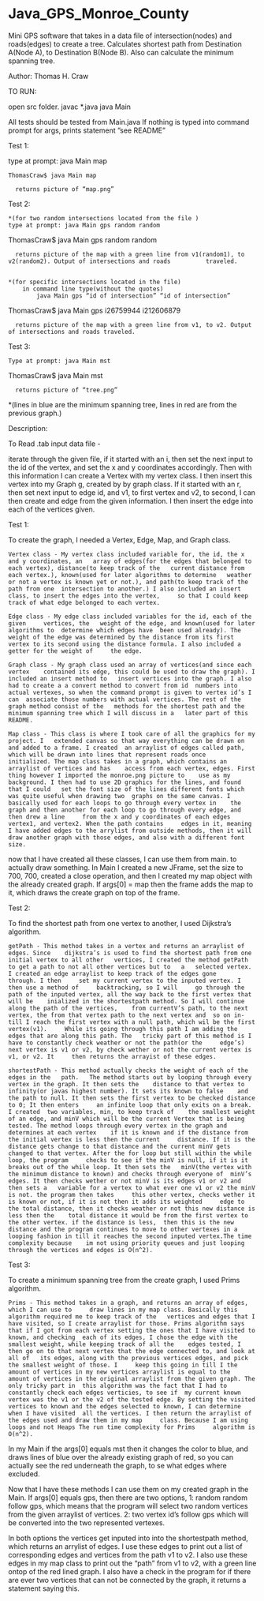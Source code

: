 # Java_GPS_Monroe_County

Mini GPS software that takes in a data file of intersection(nodes) and roads(edges) to create a tree. Calculates shortest path from Destination A(Node A), to Destination B(Node B). Also can calculate the minimum spanning tree.

Author: Thomas H. Craw


TO RUN:

open src folder.
javac *.java
java Main

All tests should be tested from Main.java
If nothing is typed into command prompt for args, prints statement ”see README” 

Test 1:
  
  type at prompt: java Main map
    
    ThomasCraw$ java Main map

      returns picture of “map.png”

Test 2:

	*(for two random intersections located from the file )
	type at prompt: java Main gps random random

  ThomasCraw$ java Main gps random random

      returns picture of the map with a green line from v1(random1), to v2(random2). Output of intersections and roads          traveled.

	
	*(for specific intersections located in the file)
		in command line type(without the quotes) 
			java Main gps “id of intersection” “id of intersection”

  ThomasCraw$ java Main gps i26759944 i212606879

      returns picture of the map with a green line from v1, to v2. Output of intersections and roads traveled.

Test 3:

	Type at prompt: java Main mst

  ThomasCraw$ java Main mst

      returns picture of “tree.png” 

  *(lines in blue are the minimum spanning tree, lines in red are from the previous graph.)


Description:

To Read .tab input data file -

 iterate through the given file, if it started with an i, then set the next input to the id of the vertex, and set the x and y coordinates accordingly. Then with this information I can create a Vertex with my vertex class. I then insert this vertex into my Graph g, created by by graph class. If it started with an r, then set next input to edge id, and v1, to first vertex and v2, to second, I can then create and edge from the given information. I then insert the edge into each of the vertices given.

Test 1:

To create the graph, I needed a Vertex, Edge, Map, and Graph class.
	
	Vertex class - My vertex class included variable for, the id, the x and y coordinates, an 	array of edges(for the edges that belonged to each vertex), distance(to keep track of the 	current distance from each vertex.), known(used for later algorithms to determine 	weather or not a vertex is known yet or not.), and path(to keep track of the path from one 	intersection to another.) I also included an insert class, to insert the edges into the vertex, 	so that I could keep track of what edge belonged to each vertex.
	
	Edge class - My edge class included variables for the id, each of the given 	vertices, the 	weight of the edge, and known(used for later algorithms to 	determine which edges have 	been used already). The weight of the edge was determined by the distance from its first 	vertex to its second using the distance formula. I also included a getter for the weight of 	the edge.
	
	Graph class - My graph class used an array of vertices(and since each vertex 	contained its edge, this could be used to draw the graph). I included an insert method to 	insert vertices into the graph. I also had to create a a convert method to convert from id 	numbers into actual vertexes, so when the command prompt is given to vertex id’s I can 	associate those numbers with actual vertices. The rest of the graph method consist of the 	methods for the shortest path and the minimum spanning tree which I will discuss in a 	later part of this README.
	
	Map class - This class is where I took care of all the graphics for my project. I 	extended canvas so that way everything can be drawn on and added to a frame. I created 	an arraylist of edges called path, which will be drawn into lines that represent roads once 	initialized. The map class takes in a graph, which contains an arraylist of vertices and has 	access from each vertex, edges. First thing however I imported the monroe.png picture to 	use as my background. I then had to use 2D graphics for the lines, and found that I could 	set the font size of the lines different fonts which was quite useful when drawing two 	graphs on the same canvas. I basically used for each loops to go through every vertex in 	the graph and then another for each loop to go through every edge, and then drew a line 	from the x and y coordinates of each edges vertex1, and vertex2. When the path contains 	edges in it, meaning I have added edges to the arrylist from outside methods, then it will 	draw another graph with those edges, and also with a different font size.

now that I have created all these classes, I can use them from main. to actually draw something. In Main I created a new JFrame, set the size to 700, 700, created a close operation, and then I created my map object with the already created graph. If args[0] = map then the frame adds the map to it, which draws the create graph on top of the frame.

Test 2: 

To find the shortest path from one vertex to another, I used Dijkstra’s algorithm. 

	getPath - This method takes in a vertex and returns an arraylist of edges. Since 	dijkstra’s is used to find the shortest path from one initial vertex to all other 	vertices, I created the method getPath to get a path to not all other vertices but to 	a 	selected vertex. I created an edge arraylist to keep track of the edges gone 	through. I then 	set my current vertex to the inputed vertex. I then use a method of 	backtracking, so I will 	go through the path of the inputed vertex, all the way back to the first vertex that will be 	inialized in the shortestpath method. So I will continue along the path of the vertices, 	from currentV’s path, to the next vertex, the from that vertex path to the next vertex and 	so on in-till I reach the first vertex with a null path, which wil be the first vertex(v1). 	While its going through this path I am adding the edges that are along this path. The 	tricky part of this method is I have to constantly check weather or not the path(or the 	edge’s) next vertex is v1 or v2, by check wether or not the current vertex is v1, or v2. It 	then returns the arrayist of these edges.
	
	shortestPath - This method actually checks the weight of each of the edges in the 	path. 	The method starts out by looping through every vertex in the graph. It then sets the 	distance to that vertex to infinity(or javas highest number). It sets its known to false 	and the path to null. It then sets the first vertex to be checked distance to 0; It then enters 	an infinite loop that only exits on a break. I created 	two variables, min, to keep track of 	the smallest weight of an edge, and minV which will be the current Vertex that is being 	tested. The method loops through every vertex in the graph and determines at each vertex 	if it is known and if the distance from the initial vertex is less then the current 	distance. If it is the distance gets change to that distance and the current minV gets 	changed to that vertex. After the for loop but still within the while loop, the program 	checks to see if the minV is null, if it is it breaks out of the while loop. It then sets the 	minV(the vertex with the minimum distance to known) and checks through everyone of 	minV’s edges. It then checks wether or not minV is its edges v1 or v2 and then sets a 	variable for a vertex to what ever one v1 or v2 the minV is not. the program then takes 	this other vertex, checks wether it is known or not, if it is not then it adds its weighted 	edge to the total distance, then it checks weather or not this new distance is less then the 	total distance it would be from the first vertex to the other vertex. if the distance is less, 	then this is the new distance and the program continues to move to other vertexes in a 	looping fashion in till it reaches the second inputed vertex.The time complexity because 	im not using priority queues and just looping through the vertices and edges is O(n^2).

Test 3:

To create a minimum spanning tree from the create graph, I used Prims algorithm.
	
	Prims - This method takes in a graph, and returns an array of edges, which I can use to 	draw lines in my map class. Basically this algorithm required me to keep track of the 	vertices and edges that I have visited, so I create arraylist for those. Prims algorithm says 	that if I got from each vertex setting the ones that I have visited to known, and checking 	each of its edges, I chose the edge with the smallest weight, while keeping track of all the 	edges tested, I then go on to that next vertex that the edge connected to, and look at all of 	its edges, along with the previous vertices edges, and pick the smallest weight of those. I 	keep this going in till I the amount of vertices in my new vertices arraylist is equal to the 	amount of vertices in the original arraylist from the given graph. The only tricky part in 	this algorithm was the fact that I had to constantly check each edges verticies, to see if 	my current known vertex was the v1 or the v2 of the tested edge. By setting the visited 	vertices to known and the edges selected to known, I can determine when I have visited 	all the vertices. I then return the arraylist of the edges used and draw them in my map 	class. Because I am using loops and not Heaps The run time complexity for Prims 	algorithm is O(n^2).

In my Main if the args[0] equals mst then it changes the color to blue, and draws lines of blue over the already existing graph of red, so you can actually see the red underneath the graph, to se what edges where excluded.


Now that I have these methods I can use them on my created graph in the Main. If args[0] equals gps, then there are two options,
	1: random random follow gps, which means that the program will select two random vertices from the given arraylist of vertices.
	2: two vertex id’s follow gps which will be converted into the two represented vertexes.

In both options the vertices get inputed into into the shortestpath method, which returns an arrylist of edges. I use these edges to print out a list of corresponding edges and vertices from the path v1 to v2. I also use these edges in my map class to print out the “path” from v1 to v2, with a green line ontop of the red lined graph. I also have a check in the program for if there are ever two vertices that can not be connected by the graph, it returns a statement saying this.
